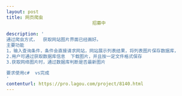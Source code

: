 ```yaml
---                
layout: post       
title: 网页爬虫
                                招募中
           
description: '
通过爬虫方式，  获取网站图片界面已经画好。
主要功能
1，输入查询条件，条件会直接请求网站，网站展示列表结果，将列表图片保存数据库，
2.用户可通过获取数据库信息  下载图片，并且按一定文件格式保存
3.获取网络图片时，通过数据库判断是否最新图片

要求使用c#  vs完成
'     
contenturl: https://pro.lagou.com/project/8140.html      
---                 
```

